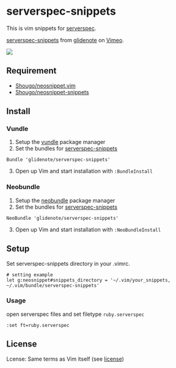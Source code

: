 # serverspec-snippets

This is vim snippets for [serverspec](http://serverspec.org/).

<p><a href="http://vimeo.com/98406679">serverspec-snippets</a> from <a href="http://vimeo.com/glidenote">glidenote</a> on <a href="https://vimeo.com">Vimeo</a>.</p>
<a href="http://vimeo.com/98406679"><img src="http://i.vimeocdn.com/video/479112148_640.jpg"/></a>

## Requirement

 * [Shougo/neosnippet.vim](https://github.com/Shougo/neosnippet.vim)
 * [Shougo/neosnippet-snippets](https://github.com/Shougo/neosnippet-snippets)

## Install

### Vundle

1. Setup the [vundle](https://github.com/gmarik/vundle) package manager
2. Set the bundles for [serverspec-snippets](https://github.com/glidenote/serverspec-snippets)

``` vim
Bundle 'glidenote/serverspec-snippets'
```

3. Open up Vim and start installation with `:BundleInstall`

### Neobundle

1. Setup the [neobundle](https://github.com/Shougo/neobundle.vim) package manager
2. Set the bundles for [serverspec-snippets](https://github.com/glidenote/serverspec-snippets)

``` vim
NeoBundle 'glidenote/serverspec-snippets'
```

3. Open up Vim and start installation with `:NeoBundleInstall`

## Setup

Set serverspec-snippets directory in your .vimrc.


``` vim 
# setting example
let g:neosnippet#snippets_directory = '~/.vim/your_snippets, ~/.vim/bundle/serverspec-snippets'
```

### Usage

open serverspec files and set filetype `ruby.serverspec`

``` vim
:set ft=ruby.serverspec
```

## License

Lcense: Same terms as Vim itself (see [license](http://vimdoc.sourceforge.net/htmldoc/uganda.html#license))
